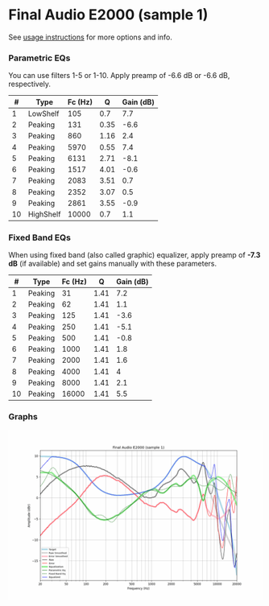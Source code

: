 # Final Audio E2000 (sample 1)
See [usage instructions](https://github.com/jaakkopasanen/AutoEq#usage) for more options and info.

### Parametric EQs
You can use filters 1-5 or 1-10. Apply preamp of -6.6 dB or -6.6 dB, respectively.

|   # | Type      |   Fc (Hz) |    Q |   Gain (dB) |
|-----|-----------|-----------|------|-------------|
|   1 | LowShelf  |       105 | 0.7  |         7.7 |
|   2 | Peaking   |       131 | 0.35 |        -6.6 |
|   3 | Peaking   |       860 | 1.16 |         2.4 |
|   4 | Peaking   |      5970 | 0.55 |         7.4 |
|   5 | Peaking   |      6131 | 2.71 |        -8.1 |
|   6 | Peaking   |      1517 | 4.01 |        -0.6 |
|   7 | Peaking   |      2083 | 3.51 |         0.7 |
|   8 | Peaking   |      2352 | 3.07 |         0.5 |
|   9 | Peaking   |      2861 | 3.55 |        -0.9 |
|  10 | HighShelf |     10000 | 0.7  |         1.1 |

### Fixed Band EQs
When using fixed band (also called graphic) equalizer, apply preamp of **-7.3 dB** (if available) and set gains manually with these parameters.

|   # | Type    |   Fc (Hz) |    Q |   Gain (dB) |
|-----|---------|-----------|------|-------------|
|   1 | Peaking |        31 | 1.41 |         7.2 |
|   2 | Peaking |        62 | 1.41 |         1.1 |
|   3 | Peaking |       125 | 1.41 |        -3.6 |
|   4 | Peaking |       250 | 1.41 |        -5.1 |
|   5 | Peaking |       500 | 1.41 |        -0.8 |
|   6 | Peaking |      1000 | 1.41 |         1.8 |
|   7 | Peaking |      2000 | 1.41 |         1.6 |
|   8 | Peaking |      4000 | 1.41 |         4   |
|   9 | Peaking |      8000 | 1.41 |         2.1 |
|  10 | Peaking |     16000 | 1.41 |         5.5 |

### Graphs
![](./Final%20Audio%20E2000%20(sample%201).png)

